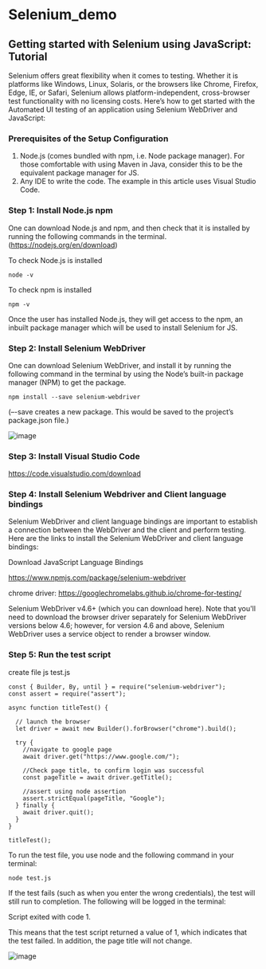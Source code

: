 # Selenium_demo

## Getting started with Selenium using JavaScript: Tutorial
Selenium offers great flexibility when it comes to testing. Whether it is platforms like Windows, Linux, Solaris, or the browsers like Chrome, Firefox, Edge, IE, or Safari, Selenium allows platform-independent, cross-browser test functionality with no licensing costs. Here’s how to get started with the Automated UI testing of an application using Selenium WebDriver and JavaScript:

### Prerequisites of the Setup Configuration
1. Node.js (comes bundled with npm, i.e. Node package manager). For those comfortable with using Maven in Java, consider this to be the equivalent package manager for JS.
2. Any IDE to write the code. The example in this article uses Visual Studio Code. 

### Step 1: Install Node.js npm
One can download Node.js and npm, and then check that it is installed by running the following commands in the terminal.
(https://nodejs.org/en/download)

To check Node.js is installed
```
node -v
```
To check npm is installed
```
npm -v
```
Once the user has installed Node.js, they will get access to the npm, an inbuilt package manager which will be used to install Selenium for JS.

### Step 2: Install Selenium WebDriver
One can download Selenium WebDriver, and install it by running the following command in the terminal by using the Node’s built-in package manager (NPM) to get the package.
```
npm install --save selenium-webdriver
```
(–-save creates a new package. This would be saved to the project’s package.json file.)

![image](https://github.com/quanggv1/selenium_demo/assets/22222802/8db0b319-8a01-4c6b-86da-01695e9814cc)


### Step 3: Install Visual Studio Code
https://code.visualstudio.com/download

### Step 4: Install Selenium Webdriver and Client language bindings
Selenium WebDriver and client language bindings are important to establish a connection between the WebDriver and the client and perform testing. Here are the links to install the Selenium WebDriver and client language bindings:

Download JavaScript Language Bindings

https://www.npmjs.com/package/selenium-webdriver

chrome driver: https://googlechromelabs.github.io/chrome-for-testing/

Selenium WebDriver v4.6+ (which you can download here). Note that you'll need to download the browser driver separately for Selenium WebDriver versions below 4.6; however, for version 4.6 and above, Selenium WebDriver uses a service object to render a browser window.


### Step 5: Run the test script

create file js test.js
```
const { Builder, By, until } = require("selenium-webdriver");
const assert = require("assert");

async function titleTest() {

  // launch the browser
  let driver = await new Builder().forBrowser("chrome").build();

  try {
    //navigate to google page
    await driver.get("https://www.google.com/");

    //Check page title, to confirm login was successful
    const pageTitle = await driver.getTitle();

    //assert using node assertion
    assert.strictEqual(pageTitle, "Google");
  } finally {
    await driver.quit();
  }
}

titleTest();
```

To run the test file, you use node and the following command in your terminal:
```
node test.js
```

If the test fails (such as when you enter the wrong credentials), the test will still run to completion. The following will be logged in the terminal:

Script exited with code 1.

This means that the test script returned a value of 1, which indicates that the test failed. In addition, the page title will not change.

![image](https://github.com/quanggv1/selenium_demo/assets/22222802/15453b54-f721-4d0e-97e5-06a5ff77a426)




